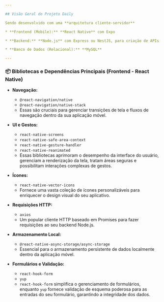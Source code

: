 ```yaml
---

## Visão Geral do Projeto Daily

Sendo desenvolvido com uma **arquitetura cliente-servidor** 

* **Frontend (Mobile):** **React Native** com Expo

* **Backend:** **Node.js** com Express ou NestJS, para criação de APIs

* **Banco de Dados (Relacional):** **MySQL**

---
```


### 📦 Bibliotecas e Dependências Principais (Frontend - React Native)

* **Navegação:**
    * `@react-navigation/native`
    * `@react-navigation/native-stack`
    * Essas são cruciais para gerenciar transições de tela e fluxos de navegação dentro da sua aplicação móvel.

* **UI e Gestos:**
    * `react-native-screens`
    * `react-native-safe-area-context`
    * `react-native-gesture-handler`
    * `react-native-reanimated`
    * Essas bibliotecas aprimoram o desempenho da interface do usuário, gerenciam a renderização da tela, tratam áreas seguras e possibilitam interações complexas de gestos.

* **Ícones:**
    * `react-native-vector-icons`
    * Fornece uma vasta coleção de ícones personalizáveis para enriquecer o design visual do seu aplicativo.

* **Requisições HTTP:**
    * `axios`
    * Um popular cliente HTTP baseado em Promises para fazer requisições ao seu backend Node.js.

* **Armazenamento Local:**
    * `@react-native-async-storage/async-storage`
    * Essencial para o armazenamento persistente de dados localmente dentro da aplicação móvel.

* **Formulários e Validação:**
    * `react-hook-form`
    * `yup`
    * `react-hook-form` simplifica o gerenciamento de formulários, enquanto `yup` fornece validação de esquema poderosa para as entradas do seu formulário, garantindo a integridade dos dados.


